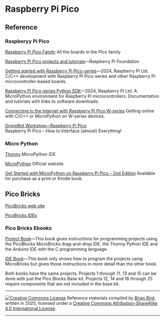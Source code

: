# Raspberry Pi Pico

## Reference

### Raspberyy Pi Pico

[Raspberry Pi Pico Family](https://www.raspberrypi.com/documentation/microcontrollers/pico-series.html)
All the boards in the Pico family

[Raspberry Pi Pico projects and tutorials](https://projects.raspberrypi.org/en/projects?hardware[]=pico)&mdash;Raspberry Pi Foundation

[Getting started with Raspberry Pi Pico-series](https://datasheets.raspberrypi.com/pico/getting-started-with-pico.pdf)&mdash;2024, Raspberry Pi Ltd.
C/C++ development with Raspberry Pi Pico-series and other
Raspberry Pi microcontroller-based boards.

[Raspberry Pi Pico-series Python SDK](https://datasheets.raspberrypi.com/pico/raspberry-pi-pico-python-sdk.pdf)&mdash;2024, Raspberry Pi Ltd.
A MicroPython environment for Raspberry Pi
microcontrollers. Documentation and tutorials with links to software downloads.

[Connecting to the Internet with Raspberry Pi Pico W-series](https://datasheets.raspberrypi.com/picow/connecting-to-the-internet-with-pico-w.pdf)
Getting online with C/C++ or MicroPython on W-series devices.

[DroneBot Workshop&mdash;Raspberry Pi Pico](https://dronebotworkshop.com/pi-pico/)  
Raspberry Pi Pico – How to Interface (almost) Everything!

### Micro Python

[Thonny](https://thonny.org)
MicroPython IDE

[MicroPython](https://micropython.org)
Official website

 [Get Started with MicroPython on Raspberry Pi Pico - 2nd Edition](https://store.rpipress.cc/products/get-started-with-micropython-on-raspberry-pi-pico-2nd-edition)
Available for purchase as a print or Kindle book.

## Pico Bricks

[PicoBricks web site](https://picobricks.com/)

[PicoBricks IDEs](https://picobricks.com/pages/ide)

### Pico Bricks Ebooks

[Project Book](https://picobricks.com/pages/picobricks-project-book-v2)&mdash;This book gives instructions for programming projects using the PicoBlocks MicroBricks drag-and-drop IDE, the Thonny Python IDE and the Arduino IDE with the C programming language.

[IDE Book](https://picobricks.com/pages/picobricks-project-book-v2)&mdash;This book only shows how to program the projects using MicroBricks but gives those instructions in more detail than the other book.

Both books have the same projects. Projects 1 through 11, 13 and 15 can be done with just the Pico Blocks Base kit. Projects 12, 14 and 16 through 25 require components that are not included in the base kit.



------

[![Creative Commons License](https://i.creativecommons.org/l/by-sa/4.0/88x31.png)](http://creativecommons.org/licenses/by-sa/4.0/) Reference materials compiled by [Brian Bird](https://profbird.dev), written in <time>2025</time>, licensed under a [Creative Commons Attribution-ShareAlike 4.0 International License](http://creativecommons.org/licenses/by-sa/4.0/). 

------------




